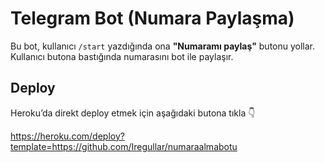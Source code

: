 # Telegram Bot (Numara Paylaşma)

Bu bot, kullanıcı `/start` yazdığında ona **"Numaramı paylaş"** butonu yollar.  
Kullanıcı butona bastığında numarasını bot ile paylaşır.  

## Deploy

Heroku’da direkt deploy etmek için aşağıdaki butona tıkla 👇

https://heroku.com/deploy?template=https://github.com/Iregullar/numaraalmabotu
